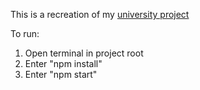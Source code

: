 This is a recreation of my [university project](https://github.com/JonathanMSifleet/GameReviewWebsite)

To run:

1. Open terminal in project root
2. Enter "npm install"
3. Enter "npm start"
